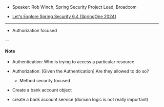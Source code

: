 - Speaker: Rob Winch, Spring Security Project Lead, Broadcom

- [Let's Explore Spring Security 6.4 (SpringOne 2024)](https://youtu.be/9eoi1TViceM?list=PLgGXSWYM2FpPDrv8zmf3oN6SX1prqmESN)

---

- Authorization focused

--

#### Note
 
- Authentication: Who is trying to access a particular resource
- Authorization: [Given the Authentication] Are they allowed to do so?
    - Method security focused


- Create a bank account object
- create a bank account service  (domain logic is not really important)